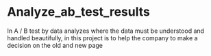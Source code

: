 # Analyze_ab_test_results

In  A / B test by data analyzes where the data must be understood and handled beautifully, in this project is to help the company to make a decision on the old and new page
